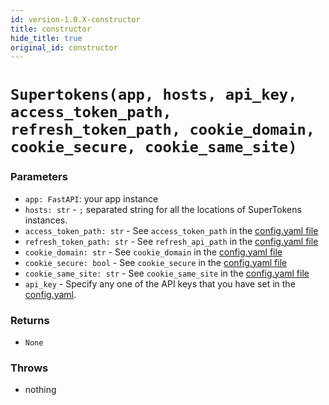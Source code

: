 ```yaml
---
id: version-1.0.X-constructor
title: constructor
hide_title: true
original_id: constructor
---
```

# `Supertokens(app, hosts, api_key, access_token_path, refresh_token_path, cookie_domain, cookie_secure, cookie_same_site)`

### Parameters
- ```app: FastAPI```: your app instance
- ```hosts: str``` - `;` separated string for all the locations of SuperTokens instances.
- ```access_token_path: str``` - See `access_token_path` in the [config.yaml file](/docs/community/2.5.X/configuration/core#optional-config-values)
- ```refresh_token_path: str``` - See `refresh_api_path` in the [config.yaml file](/docs/community/2.5.X/configuration/core#optional-config-values)
- ```cookie_domain: str``` - See `cookie_domain` in the [config.yaml file](/docs/community/2.5.X/configuration/core#optional-config-values)
- ```cookie_secure: bool``` - See `cookie_secure` in the [config.yaml file](/docs/community/2.5.X/configuration/core#optional-config-values)
- ```cookie_same_site: str``` - See `cookie_same_site` in the [config.yaml file](/docs/community/2.5.X/configuration/core#optional-config-values)
- ```api_key``` - Specify any one of the API keys that you have set in the [config.yaml](/docs/community/2.5.X/configuration/core#optional-config-values). 

### Returns
- `None`

### Throws
- nothing